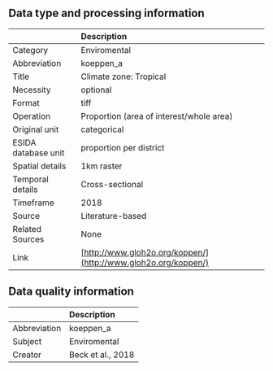 ## Data type and processing information 

|                     | Description                                                    |
|:--------------------|:---------------------------------------------------------------|
| Category            | Enviromental                                                   |
| Abbreviation        | koeppen_a                                                      |
| Title               | Climate zone: Tropical                                         |
| Necessity           | optional                                                       |
| Format              | tiff                                                           |
| Operation           | Proportion (area of interest/whole area)                       |
| Original unit       | categorical                                                    |
| ESIDA database unit | proportion per district                                        |
| Spatial details     | 1km raster                                                     |
| Temporal details    | Cross-sectional                                                |
| Timeframe           | 2018                                                           |
| Source              | Literature-based                                               |
| Related Sources     | None                                                           |
| Link                | [http://www.gloh2o.org/koppen/](http://www.gloh2o.org/koppen/) |

## Data quality information 

|              | Description       |
|:-------------|:------------------|
| Abbreviation | koeppen_a         |
| Subject      | Enviromental      |
| Creator      | Beck et al., 2018 |